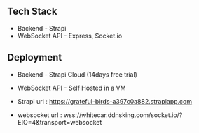 


## Tech Stack

- Backend - Strapi
- WebSocket API - Express, Socket.io


## Deployment

- Backend - Strapi Cloud (14days free trial)
- WebSocket API - Self Hosted in a VM

- Strapi url : https://grateful-birds-a397c0a882.strapiapp.com
- websocket url : wss://whitecar.ddnsking.com/socket.io/?EIO=4&transport=websocket
